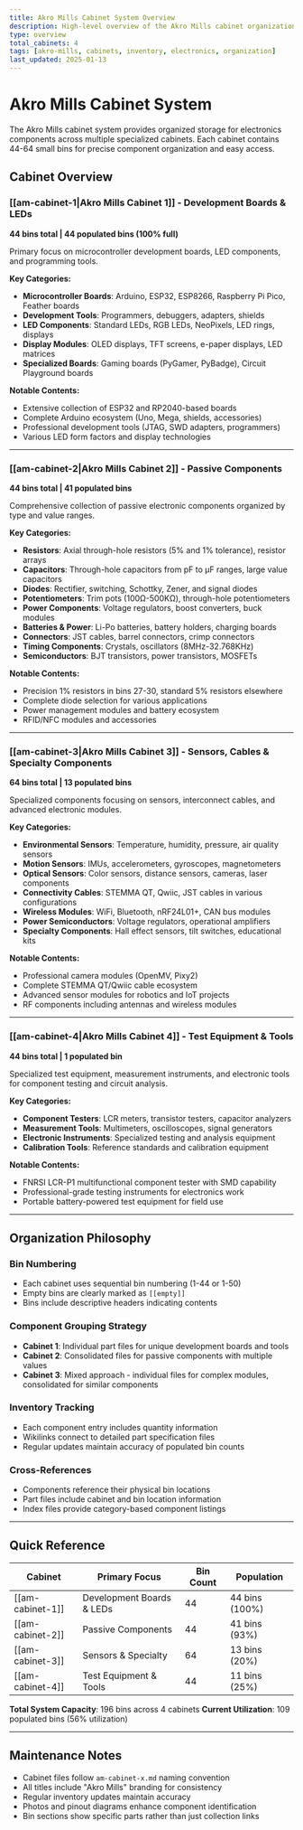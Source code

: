 ```yaml
---
title: Akro Mills Cabinet System Overview
description: High-level overview of the Akro Mills cabinet organization system for electronics components
type: overview
total_cabinets: 4
tags: [akro-mills, cabinets, inventory, electronics, organization]
last_updated: 2025-01-13
---
```


# Akro Mills Cabinet System

The Akro Mills cabinet system provides organized storage for electronics components across multiple specialized cabinets. Each cabinet contains 44-64 small bins for precise component organization and easy access.

## Cabinet Overview

### [[am-cabinet-1|Akro Mills Cabinet 1]] - Development Boards & LEDs

**44 bins total | 44 populated bins (100% full)**

Primary focus on microcontroller development boards, LED components, and programming tools.

**Key Categories:**

- **Microcontroller Boards**: Arduino, ESP32, ESP8266, Raspberry Pi Pico, Feather boards
- **Development Tools**: Programmers, debuggers, adapters, shields
- **LED Components**: Standard LEDs, RGB LEDs, NeoPixels, LED rings, displays
- **Display Modules**: OLED displays, TFT screens, e-paper displays, LED matrices
- **Specialized Boards**: Gaming boards (PyGamer, PyBadge), Circuit Playground boards

**Notable Contents:**

- Extensive collection of ESP32 and RP2040-based boards
- Complete Arduino ecosystem (Uno, Mega, shields, accessories)
- Professional development tools (JTAG, SWD adapters, programmers)
- Various LED form factors and display technologies

---

### [[am-cabinet-2|Akro Mills Cabinet 2]] - Passive Components

**44 bins total | 41 populated bins**

Comprehensive collection of passive electronic components organized by type and value ranges.

**Key Categories:**

- **Resistors**: Axial through-hole resistors (5% and 1% tolerance), resistor arrays
- **Capacitors**: Through-hole capacitors from pF to µF ranges, large value capacitors
- **Diodes**: Rectifier, switching, Schottky, Zener, and signal diodes
- **Potentiometers**: Trim pots (100Ω-500KΩ), through-hole potentiometers
- **Power Components**: Voltage regulators, boost converters, buck modules
- **Batteries & Power**: Li-Po batteries, battery holders, charging boards
- **Connectors**: JST cables, barrel connectors, crimp connectors
- **Timing Components**: Crystals, oscillators (8MHz-32.768KHz)
- **Semiconductors**: BJT transistors, power transistors, MOSFETs

**Notable Contents:**

- Precision 1% resistors in bins 27-30, standard 5% resistors elsewhere
- Complete diode selection for various applications
- Power management modules and battery ecosystem
- RFID/NFC modules and accessories

---

### [[am-cabinet-3|Akro Mills Cabinet 3]] - Sensors, Cables & Specialty Components

**64 bins total | 13 populated bins**

Specialized components focusing on sensors, interconnect cables, and advanced electronic modules.

**Key Categories:**

- **Environmental Sensors**: Temperature, humidity, pressure, air quality sensors
- **Motion Sensors**: IMUs, accelerometers, gyroscopes, magnetometers
- **Optical Sensors**: Color sensors, distance sensors, cameras, laser components
- **Connectivity Cables**: STEMMA QT, Qwiic, JST cables in various configurations
- **Wireless Modules**: WiFi, Bluetooth, nRF24L01+, CAN bus modules
- **Power Semiconductors**: Voltage regulators, operational amplifiers
- **Specialty Components**: Hall effect sensors, tilt switches, educational kits

**Notable Contents:**

- Professional camera modules (OpenMV, Pixy2)
- Complete STEMMA QT/Qwiic cable ecosystem
- Advanced sensor modules for robotics and IoT projects
- RF components including antennas and wireless modules

---

### [[am-cabinet-4|Akro Mills Cabinet 4]] - Test Equipment & Tools

**44 bins total | 1 populated bin**

Specialized test equipment, measurement instruments, and electronic tools for component testing and circuit analysis.

**Key Categories:**

- **Component Testers**: LCR meters, transistor testers, capacitor analyzers
- **Measurement Tools**: Multimeters, oscilloscopes, signal generators
- **Electronic Instruments**: Specialized testing and analysis equipment
- **Calibration Tools**: Reference standards and calibration equipment

**Notable Contents:**

- FNRSI LCR-P1 multifunctional component tester with SMD capability
- Professional-grade testing instruments for electronics work
- Portable battery-powered test equipment for field use

---

## Organization Philosophy

### Bin Numbering

- Each cabinet uses sequential bin numbering (1-44 or 1-50)
- Empty bins are clearly marked as `[[empty]]`
- Bins include descriptive headers indicating contents

### Component Grouping Strategy

- **Cabinet 1**: Individual part files for unique development boards and tools
- **Cabinet 2**: Consolidated files for passive components with multiple values
- **Cabinet 3**: Mixed approach - individual files for complex modules, consolidated for similar components

### Inventory Tracking

- Each component entry includes quantity information
- Wikilinks connect to detailed part specification files
- Regular updates maintain accuracy of populated bin counts

### Cross-References

- Components reference their physical bin locations
- Part files include cabinet and bin location information
- Index files provide category-based component listings

---

## Quick Reference

| Cabinet          | Primary Focus             | Bin Count | Population     |
| ---------------- | ------------------------- | --------- | -------------- |
| [[am-cabinet-1]] | Development Boards & LEDs | 44        | 44 bins (100%) |
| [[am-cabinet-2]] | Passive Components        | 44        | 41 bins (93%)  |
| [[am-cabinet-3]] | Sensors & Specialty       | 64        | 13 bins (20%)  |
| [[am-cabinet-4]] | Test Equipment & Tools    | 44        | 11 bins (25%)  |

**Total System Capacity**: 196 bins across 4 cabinets
**Current Utilization**: 109 populated bins (56% utilization)

---

## Maintenance Notes

- Cabinet files follow `am-cabinet-x.md` naming convention
- All titles include "Akro Mills" branding for consistency
- Regular inventory updates maintain accuracy
- Photos and pinout diagrams enhance component identification
- Bin sections show specific parts rather than just collection links
